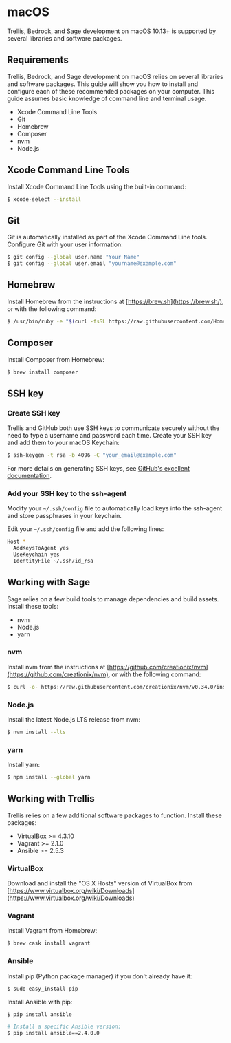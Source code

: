 # macOS

Trellis, Bedrock, and Sage development on macOS 10.13+ is supported by several libraries and software packages. 

## Requirements

Trellis, Bedrock, and Sage development on macOS relies on several libraries and software packages. This guide will show you how to install and configure each of these recommended packages on your computer. This guide assumes basic knowledge of command line and terminal usage.

- Xcode Command Line Tools
- Git
- Homebrew
- Composer
- nvm
- Node.js

## Xcode Command Line Tools

Install Xcode Command Line Tools using the built-in command:

```bash
$ xcode-select --install
```

## Git

Git is automatically installed as part of the Xcode Command Line tools. Configure Git with your user information:

```bash
$ git config --global user.name "Your Name"
$ git config --global user.email "yourname@example.com"
```

## Homebrew

Install Homebrew from the instructions at [https://brew.sh](https://brew.sh/), or with the following command:

```bash
$ /usr/bin/ruby -e "$(curl -fsSL https://raw.githubusercontent.com/Homebrew/install/master/install)"
```

## Composer

Install Composer from Homebrew:

```bash
$ brew install composer
```

## SSH key

### Create SSH key

Trellis and GitHub both use SSH keys to communicate securely without the need to type a username and password each time. Create your SSH key and add them to your macOS Keychain:

```bash
$ ssh-keygen -t rsa -b 4096 -C "your_email@example.com"
```

For more details on generating SSH keys, see [GitHub's excellent documentation](https://help.github.com/articles/generating-a-new-ssh-key-and-adding-it-to-the-ssh-agent/).

### Add your SSH key to the ssh-agent

Modify your `~/.ssh/config` file to automatically load keys into the ssh-agent and store passphrases in your keychain.

Edit your `~/.ssh/config` file and add the following lines:

```bash
Host *
  AddKeysToAgent yes
  UseKeychain yes
  IdentityFile ~/.ssh/id_rsa
```

## Working with Sage

Sage relies on a few build tools to manage dependencies and build assets. Install these tools:

- nvm
- Node.js
- yarn

### nvm

Install nvm from the instructions at [https://github.com/creationix/nvm](https://github.com/creationix/nvm), or with the following command:

```bash
$ curl -o- https://raw.githubusercontent.com/creationix/nvm/v0.34.0/install.sh | bash
```

### Node.js

Install the latest Node.js LTS release from nvm:

```bash
$ nvm install --lts
```

### yarn

Install yarn:

```bash
$ npm install --global yarn
```

## Working with Trellis

Trellis relies on a few additional software packages to function. Install these packages:

- VirtualBox >= 4.3.10
- Vagrant >= 2.1.0
- Ansible >= 2.5.3

### VirtualBox

Download and install the "OS X Hosts" version of VirtualBox from [https://www.virtualbox.org/wiki/Downloads](https://www.virtualbox.org/wiki/Downloads)

### Vagrant

Install Vagrant from Homebrew:

```bash
$ brew cask install vagrant
```

### Ansible

Install pip (Python package manager) if you don't already have it:

```bash
$ sudo easy_install pip
```

Install Ansible with pip:

```bash
$ pip install ansible

# Install a specific Ansible version:
$ pip install ansible==2.4.0.0
```
